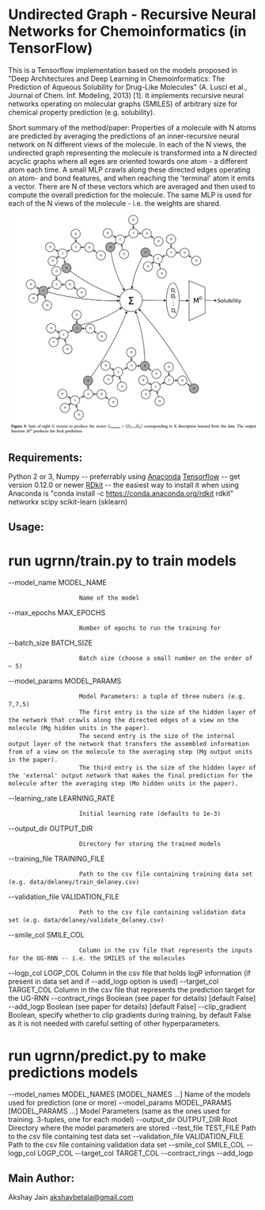 Undirected Graph - Recursive Neural Networks for Chemoinformatics (in TensorFlow)
=================================================================

This is a Tensorflow implementation based on the models proposed in "Deep Architectures and Deep Learning in Chemoinformatics: The Prediction of Aqueous Solubility for Drug-Like Molecules" (A. Lusci et al., Journal of Chem. Inf. Modeling, 2013) [1]. It implements recursive neural networks operating on molecular graphs (SMILES) of arbitrary size for chemical property prediction (e.g. solubility).

Short summary of the method/paper: 
Properties of a molecule with N atoms are predicted by averaging the predictions of an inner-recursive neural network on N different views of the molecule. In each of the N views, the undirected graph representing the molecule is transformed into a N directed acyclic graphs where all eges are oriented towards one atom - a different atom each time. A small MLP crawls along these directed edges operating on atom- and bond features, and when reaching the 'terminal' atom it emits a vector. There are N of these vectors which are averaged and then used to compute the overall prediction for the molecule. The same MLP is used for each of the N views of the molecule - i.e. the weights are shared.

![Alt text](references/UGRNN.png?raw=true "Excerpt from [1] demonstrating how a UG-RNN operates on a molecule with eigth atoms. ")






## Requirements:


Python 2 or 3, Numpy -- preferrably using [Anaconda](https://www.continuum.io/downloads)
[Tensorflow](https://www.tensorflow.org/get_started/os_setup) -- get version 0.12.0 or newer
[RDkit](http://www.rdkit.org/docs/Install.html) -- the easiest way to install it when using Anaconda is "conda install -c https://conda.anaconda.org/rdkit rdkit"
networkx
scipy
scikit-learn (sklearn)












## Usage:

# run ugrnn/train.py to train models


  --model_name MODEL_NAME
  
                        Name of the model
                        
  --max_epochs MAX_EPOCHS
  
                        Number of epochs to run the training for
                        
  --batch_size BATCH_SIZE
  
                        Batch size (choose a small number on the order of ~ 5)
                        
  --model_params MODEL_PARAMS
  
                        Model Parameters: a tuple of three nubers (e.g. 7,7,5)
                        The first entry is the size of the hidden layer of the network that crawls along the directed edges of a view on the molecule (Mg hidden units in the paper).
                        The second entry is the size of the internal output layer of the network that transfers the assembled information from of a view on the molecule to the averaging step (Mg output units in the paper).
                        The third entry is the size of the hidden layer of the 'external' output network that makes the final prediction for the molecule after the averaging step (Mo hidden units in the paper).
  --learning_rate LEARNING_RATE
  
                        Initial learning rate (defaults to 1e-3)
  --output_dir OUTPUT_DIR
  
                        Directory for storing the trained models
  --training_file TRAINING_FILE
  
                        Path to the csv file containing training data set (e.g. data/delaney/train_delaney.csv)
  --validation_file VALIDATION_FILE
  
                        Path to the csv file containing validation data set (e.g. data/delaney/validate_delaney.csv)
  --smile_col SMILE_COL
  
                        Column in the csv file that represents the inputs for the UG-RNN -- i.e. the SMILES of the molecules
  --logp_col LOGP_COL
                        Column in the csv file that holds logP information (if present in data set and if --add_logp option is used)
  --target_col TARGET_COL 
                        Column in the csv file that represents the prediction target for the UG-RNN
  --contract_rings
                        Boolean (see paper for details) [default False]
  --add_logp
                        Boolean (see paper for details) [default False]
  --clip_gradient
                        Boolean, specify whether to clip gradients during training, by default False as it is not needed with careful setting of other hyperparameters.




# run ugrnn/predict.py to make predictions models



  --model_names MODEL_NAMES [MODEL_NAMES ...]
                        Name of the models used for prediction (one or more)
  --model_params MODEL_PARAMS [MODEL_PARAMS ...]
                        Model Parameters (same as the ones used for training. 3-tuples, one for each model)
  --output_dir OUTPUT_DIR
                        Root Directory where the model parameters are stored
  --test_file TEST_FILE
                        Path to the csv file containing test data set
  --validation_file VALIDATION_FILE
                        Path to the csv file containing validation data set
  --smile_col SMILE_COL
  --logp_col LOGP_COL
  --target_col TARGET_COL
  --contract_rings
  --add_logp






## Main Author:

Akshay Jain <akshaybetala@gmail.com>




